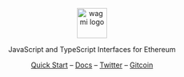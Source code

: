 <p align="center">
  <picture>
    <source media="(prefers-color-scheme: dark)" srcset="https://raw.githubusercontent.com/wagmi-dev/.github/main/content/logo-dark.svg">
    <img alt="wagmi logo" src="https://raw.githubusercontent.com/wagmi-dev/.github/main/content/logo-light.svg" width="auto" height="60">
  </picture>
</p>

<p align="center">
  JavaScript and TypeScript Interfaces for Ethereum
<p>

<div align="center">
  <a href="https://wagmi.sh/docs/getting-started">Quick Start</a> –
  <a href="https://wagmi.sh">Docs</a> –
  <a href="https://twitter.com/wagmi_sh">Twitter</a> –
  <a href="https://wagmi.sh/gitcoin">Gitcoin</a>
</div>
